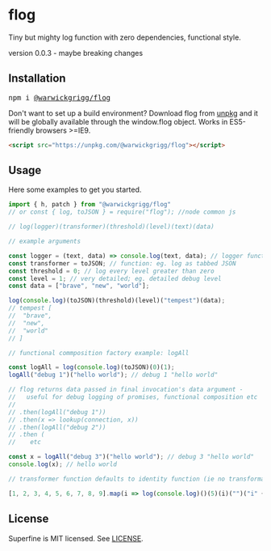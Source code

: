 # flog

Tiny but mighty log function with zero dependencies, functional style.

version 0.0.3 - maybe breaking changes

## Installation

<pre>
npm i <a href=https://www.npmjs.com/package/@warwickgrigg/flog>@warwickgrigg/flog</a>
</pre>

Don't want to set up a build environment? Download flog from [unpkg](https://unpkg.com/@warwickgrigg/flog) and it will be globally available through the window.flog object. Works in ES5-friendly browsers >=IE9.

```html
<script src="https://unpkg.com/@warwickgrigg/flog"></script>
```

## Usage

Here some examples to get you started. 

```jsx
import { h, patch } from "@warwickgrigg/flog"
// or const { log, toJSON } = require("flog"); //node common js

// log(logger)(transformer)(threshold)(level)(text)(data)

// example arguments

const logger = (text, data) => console.log(text, data); // logger function
const transformer = toJSON; // function: eg. log as tabbed JSON
const threshold = 0; // log every level greater than zero
const level = 1; // very detailed; eg. detailed debug level
const data = ["brave", "new", "world"];

log(console.log)(toJSON)(threshold)(level)("tempest")(data);
// tempest [
//  "brave",
//  "new",
//  "world"
// ]

// functional commposition factory example: logAll

const logAll = log(console.log)(toJSON)(0)(1);
logAll("debug 1")("hello world"); // debug 1 "hello world"

// flog returns data passed in final invocation's data argument -
//   useful for debug logging of promises, functional composition etc
//
// .then(logAll("debug 1"))
// .then(x => lookup(connection, x))
// .then(logAll("debug 2"))
// .then (
//    etc

const x = logAll("debug 3")("hello world"); // debug 3 "hello world"
console.log(x); // hello world

// transformer function defaults to identity function (ie no transformation)

[1, 2, 3, 4, 5, 6, 7, 8, 9].map(i => log(console.log)()(5)(i)("")("i" + i)); // i6 i7 i8 i9

```

## License

Superfine is MIT licensed. See [LICENSE](/LICENSE.md).